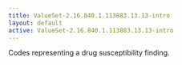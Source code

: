 ```yaml
---
title: ValueSet-2.16.840.1.113883.13.13-intro
layout: default
active: ValueSet-2.16.840.1.113883.13.13-intro
---
```


Codes representing a drug susceptibility finding.